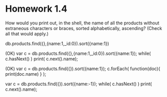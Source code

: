 # Homework 1.4

How would you print out, in the shell, the name of all the products without extraneous characters or braces, sorted alphabetically, ascending? (Check all that would apply.)


db.products.find({},{name:1,_id:0}).sort({name:1})

(OK) var c = db.products.find({},{name:1,_id:0}).sort({name:1}); while( c.hasNext() ) print( c.next().name);

(OK) var c = db.products.find({}).sort({name:1}); c.forEach( function(doc){ print(doc.name) } );

var c = db.products.find({}).sort({name:-1}); while( c.hasNext() ) print( c.next().name);
